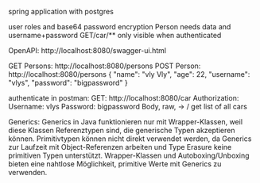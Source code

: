 spring application with postgres

user roles and base64 password encryption
Person needs data and username+password
GET/car/** only visible when authenticated

OpenAPI: http://localhost:8080/swagger-ui.html

GET Persons:
http://localhost:8080/persons
POST Person:
http://localhost:8080/persons
{
"name": "vly Vly",
"age": 22,
"username": "vlys",
"password": "bigpassword"
}

authenticate in postman:
GET: http://localhost:8080/car
Authorization: Username: vlys Password: bigpassword
Body, raw, -> /
get list of all cars

Generics:
Generics in Java funktionieren nur mit Wrapper-Klassen, 
weil diese Klassen Referenztypen sind, die generische 
Typen akzeptieren können. Primitivtypen können nicht 
direkt verwendet werden, da Generics zur Laufzeit mit 
Object-Referenzen arbeiten und Type Erasure keine 
primitiven Typen unterstützt. Wrapper-Klassen und 
Autoboxing/Unboxing bieten eine nahtlose Möglichkeit, 
primitive Werte mit Generics zu verwenden.